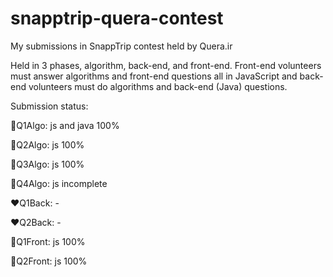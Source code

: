 # snapptrip-quera-contest
My submissions in SnappTrip contest held by Quera.ir

Held in 3 phases, algorithm, back-end, and front-end.
Front-end volunteers must answer algorithms and front-end questions all in JavaScript and back-end volunteers must do algorithms and back-end (Java) questions.

Submission status:

💚Q1Algo: js and java 100%

💚Q2Algo: js 100%

💚Q3Algo: js 100%

💛Q4Algo: js incomplete


❤Q1Back: -

❤Q2Back: -


💚Q1Front: js 100%

💚Q2Front: js 100%
